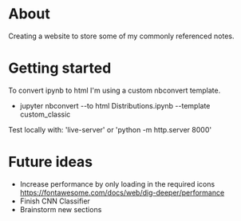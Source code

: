 # About
Creating a website to store some of my commonly referenced notes.

# Getting started
To convert ipynb to html I'm using a custom nbconvert template.
* jupyter nbconvert --to html Distributions.ipynb --template custom_classic

Test locally with: 'live-server' or 'python -m http.server 8000'

# Future ideas
* Increase performance by only loading in the required icons https://fontawesome.com/docs/web/dig-deeper/performance
* Finish CNN Classifier
* Brainstorm new sections